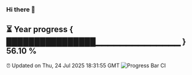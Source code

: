 ### Hi there 👋
⏳ Year progress { ████████████████▁▁▁▁▁▁▁▁▁▁▁▁▁▁ } 56.10 %
---
⏰ Updated on Thu, 24 Jul 2025 18:31:55 GMT
![Progress Bar CI](https://github.com/liununu/liununu/workflows/Progress%20Bar%20CI/badge.svg)
